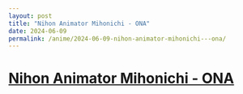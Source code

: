```yaml
---
layout: post
title: "Nihon Animator Mihonichi - ONA"
date: 2024-06-09
permalink: /anime/2024-06-09-nihon-animator-mihonichi---ona/
---
```


# [Nihon Animator Mihonichi - ONA](https://myanimelist.net/anime/28149/Nihon_Animator_Mihonichi)
